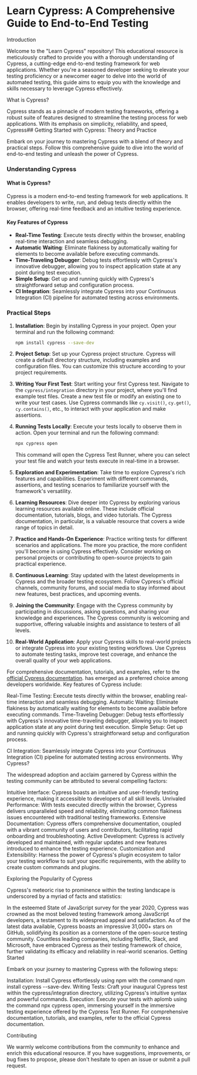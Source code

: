 # Learn Cypress: A Comprehensive Guide to End-to-End Testing

Introduction

Welcome to the "Learn Cypress" repository! This educational resource is meticulously crafted to provide you with a thorough understanding of Cypress, a cutting-edge end-to-end testing framework for web applications. Whether you're a seasoned developer seeking to elevate your testing proficiency or a newcomer eager to delve into the world of automated testing, this guide aims to equip you with the knowledge and skills necessary to leverage Cypress effectively.

What is Cypress?

Cypress stands as a pinnacle of modern testing frameworks, offering a robust suite of features designed to streamline the testing process for web applications. With its emphasis on simplicity, reliability, and speed, Cypress## Getting Started with Cypress: Theory and Practice

Embark on your journey to mastering Cypress with a blend of theory and practical steps. Follow this comprehensive guide to dive into the world of end-to-end testing and unleash the power of Cypress.

### Understanding Cypress

#### What is Cypress?

Cypress is a modern end-to-end testing framework for web applications. It enables developers to write, run, and debug tests directly within the browser, offering real-time feedback and an intuitive testing experience.

#### Key Features of Cypress

- **Real-Time Testing**: Execute tests directly within the browser, enabling real-time interaction and seamless debugging.
- **Automatic Waiting**: Eliminate flakiness by automatically waiting for elements to become available before executing commands.
- **Time-Traveling Debugger**: Debug tests effortlessly with Cypress's innovative debugger, allowing you to inspect application state at any point during test execution.
- **Simple Setup**: Get up and running quickly with Cypress's straightforward setup and configuration process.
- **CI Integration**: Seamlessly integrate Cypress into your Continuous Integration (CI) pipeline for automated testing across environments.

### Practical Steps

1. **Installation**: Begin by installing Cypress in your project. Open your terminal and run the following command:

    ```bash
    npm install cypress --save-dev
    ```

2. **Project Setup**: Set up your Cypress project structure. Cypress will create a default directory structure, including examples and configuration files. You can customize this structure according to your project requirements.

3. **Writing Your First Test**: Start writing your first Cypress test. Navigate to the `cypress/integration` directory in your project, where you'll find example test files. Create a new test file or modify an existing one to write your test cases. Use Cypress commands like `cy.visit()`, `cy.get()`, `cy.contains()`, etc., to interact with your application and make assertions.

4. **Running Tests Locally**: Execute your tests locally to observe them in action. Open your terminal and run the following command:

    ```bash
    npx cypress open
    ```

    This command will open the Cypress Test Runner, where you can select your test file and watch your tests execute in real-time in a browser.

5. **Exploration and Experimentation**: Take time to explore Cypress's rich features and capabilities. Experiment with different commands, assertions, and testing scenarios to familiarize yourself with the framework's versatility.

6. **Learning Resources**: Dive deeper into Cypress by exploring various learning resources available online. These include official documentation, tutorials, blogs, and video tutorials. The Cypress documentation, in particular, is a valuable resource that covers a wide range of topics in detail.

7. **Practice and Hands-On Experience**: Practice writing tests for different scenarios and applications. The more you practice, the more confident you'll become in using Cypress effectively. Consider working on personal projects or contributing to open-source projects to gain practical experience.

8. **Continuous Learning**: Stay updated with the latest developments in Cypress and the broader testing ecosystem. Follow Cypress's official channels, community forums, and social media to stay informed about new features, best practices, and upcoming events.

9. **Joining the Community**: Engage with the Cypress community by participating in discussions, asking questions, and sharing your knowledge and experiences. The Cypress community is welcoming and supportive, offering valuable insights and assistance to testers of all levels.

10. **Real-World Application**: Apply your Cypress skills to real-world projects or integrate Cypress into your existing testing workflows. Use Cypress to automate testing tasks, improve test coverage, and enhance the overall quality of your web applications.

For comprehensive documentation, tutorials, and examples, refer to the [official Cypress documentation](https://docs.cypress.io).
 has emerged as a preferred choice among developers worldwide. Key features of Cypress include:

Real-Time Testing: Execute tests directly within the browser, enabling real-time interaction and seamless debugging.
Automatic Waiting: Eliminate flakiness by automatically waiting for elements to become available before executing commands.
Time-Traveling Debugger: Debug tests effortlessly with Cypress's innovative time-traveling debugger, allowing you to inspect application state at any point during test execution.
Simple Setup: Get up and running quickly with Cypress's straightforward setup and configuration process.

CI Integration: Seamlessly integrate Cypress into your Continuous Integration (CI) pipeline for automated testing across environments.
Why Cypress?

The widespread adoption and acclaim garnered by Cypress within the testing community can be attributed to several compelling factors:

Intuitive Interface: Cypress boasts an intuitive and user-friendly testing experience, making it accessible to developers of all skill levels.
Unrivaled Performance: With tests executed directly within the browser, Cypress delivers unparalleled speed and reliability, eliminating common flakiness issues encountered with traditional testing frameworks.
Extensive Documentation: Cypress offers comprehensive documentation, coupled with a vibrant community of users and contributors, facilitating rapid onboarding and troubleshooting.
Active Development: Cypress is actively developed and maintained, with regular updates and new features introduced to enhance the testing experience.
Customization and Extensibility: Harness the power of Cypress's plugin ecosystem to tailor your testing workflow to suit your specific requirements, with the ability to create custom commands and plugins.

Exploring the Popularity of Cypress

Cypress's meteoric rise to prominence within the testing landscape is underscored by a myriad of facts and statistics:

In the esteemed State of JavaScript survey for the year 2020, Cypress was crowned as the most beloved testing framework among JavaScript developers, a testament to its widespread appeal and satisfaction.
As of the latest data available, Cypress boasts an impressive 31,000+ stars on GitHub, solidifying its position as a cornerstone of the open-source testing community.
Countless leading companies, including Netflix, Slack, and Microsoft, have embraced Cypress as their testing framework of choice, further validating its efficacy and reliability in real-world scenarios.
Getting Started

Embark on your journey to mastering Cypress with the following steps:

Installation: Install Cypress effortlessly using npm with the command npm install cypress --save-dev.
Writing Tests: Craft your inaugural Cypress test within the cypress/integration directory, utilizing Cypress's intuitive syntax and powerful commands.
Execution: Execute your tests with aplomb using the command npx cypress open, immersing yourself in the immersive testing experience offered by the Cypress Test Runner.
For comprehensive documentation, tutorials, and examples, refer to the official Cypress documentation.

Contributing

We warmly welcome contributions from the community to enhance and enrich this educational resource. If you have suggestions, improvements, or bug fixes to propose, please don't hesitate to open an issue or submit a pull request.


